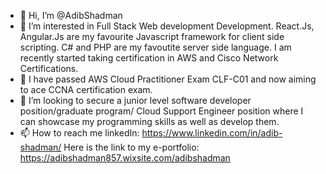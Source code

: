 - 👋 Hi, I’m @AdibShadman
- 👀 I’m interested in Full Stack Web development Development. React.Js, Angular.Js are my favourite Javascript framework for client side scripting. C# and PHP are my favoutite server side language. I am recently started taking certification in AWS and Cisco Network Certifications.
- 🌱 I have passed AWS Cloud Practitioner Exam CLF-C01 and now aiming to ace CCNA certification exam.
- 💞️ I’m looking to secure a junior level software developer position/graduate program/ Cloud Support Engineer position where I can showcase my programming skills as well as develop them. 
- 📫 How to reach me
   linkedIn: https://www.linkedin.com/in/adib-shadman/
  Here is the link to my e-portfolio: https://adibshadman857.wixsite.com/adibshadman



